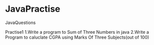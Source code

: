 # JavaPractise

JavaQuestions 

Practise1 
1.Write a program to Sum of Three Numbers in java
2.Write a Program to caluclate CGPA using Marks Of Three Subjects(out of 100)